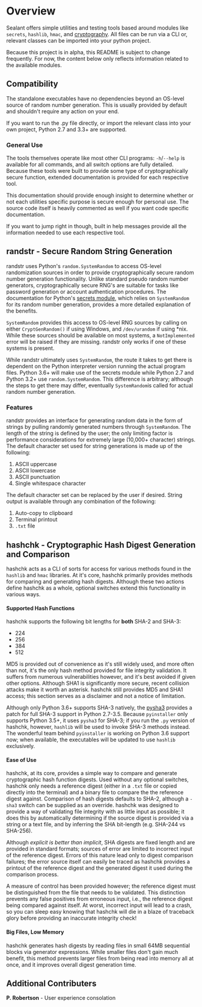 # Overview
Sealant offers simple utilities and testing tools based around modules like `secrets`, `hashlib`, `hmac`, and [cryptography](https://cryptography.io/en/latest/).  All files can be run via a CLI or, relevant classes can be imported into your python project.

Because this project is in alpha, this README is subject to change frequently. For now, the content below only reflects information related to the available modules.

## Compatibility

The standalone executables have no dependencies beyond an OS-level source of random number generation.  This is usually provided by default and shouldn't require any action on your end.

If you want to run the .py file directly, or import the relevant class into your own project, Python 2.7 and 3.3+ are supported.

### General Use

The tools themselves operate like most other CLI programs:  `-h`/`--help` is available for all commands, and all switch options are fully detailed.  Because these tools were built to provide some type of cryptographically secure function, extended documentation is provided for each respective tool.

This documentation should provide enough insight to determine whether or not each utilities specific purpose is secure enough for personal use.  The source code itself is heavily commented as well if you want code specific documentation.

If you want to jump right in though, built in help messages provide all the information needed to use each respective tool.

## randstr - Secure Random String Generation

randstr uses Python's `random.SystemRandom` to access OS-level randomization sources in order to provide cryptographically secure random number generation functionality.  Unlike standard pseudo random number generators, cryptographically secure RNG's are suitable for tasks like password generation or account authentication procedures. The documentation for Python's [secrets module](https://docs.python.org/3/library/secrets.html), which relies on `SystemRandom` for its random number generation, provides a more detailed explanation of the benefits.

`SystemRandom` provides this access to OS-level RNG sources by calling on either `CryptGenRandom()` if using Windows, and `/dev/urandom` if using *nix.  While these sources should be available on most systems, a `NotImplemented` error will be raised if they are missing.  randstr only works if one of these systems is present.

While randstr ultimately uses `SystemRandom`, the route it takes to get there is dependent on the Python interpreter version running the actual program files.  Python 3.6+ will make use of the secrets module while Python 2.7 and Python 3.2+ use `random.SystemRandom`.  This difference is arbitrary; although the steps to get there may differ, eventually `SystemRandom`is called for actual random number generation.

### Features

randstr provides an interface for generating random data in the form of strings by pulling randomly generated numbers through `SystemRandom`.  The length of the string is defined by the user; the only limiting factor is performance considerations for extremely large (10,000+ character) strings.  The default character set used for string generations is made up of the following:

  1. ASCII uppercase
  2. ASCII lowercase
  3. ASCII punctuation
  4. Single whitespace character

The default character set can be replaced by the user if desired.  String output is available through any combination of the following:

  1. Auto-copy to clipboard
  2. Terminal printout
  3. `.txt` file


## hashchk - Cryptographic Hash Digest Generation and Comparison

hashchk acts as a CLI of sorts for access for various methods found in the `hashlib` and `hmac` libraries.  At it's core, hashchk primarily provides methods for comparing and generating hash digests.  Although these two actions define hashchk as a whole, optional switches extend this functionality in various ways.


#### Supported Hash Functions
hashchk supports the following bit lengths for **both** SHA-2 and SHA-3:

  * 224
  * 256
  * 384
  * 512

MD5 is provided out of convenience as it's still widely used, and more often than not, it's the only hash method provided for file integrity validation.  It suffers from numerous vulnerabilities however, and it's best avoided if given other options.  Although SHA1 is significantly more secure, recent collision attacks make it worth an asterisk. hashchk still provides MD5 and SHA1 access; this section serves as a disclaimer and not a notice of limitation.

Although only Python 3.6+ supports SHA-3 natively, the [pysha3](https://github.com/tiran/pysha3) provides a patch for full SHA-3 support in Python 2.7-3.5.  Because `pyinstaller` only supports Python 3.5+, it uses `pysha3` for SHA-3; if you run the `.py` version of hashchk, however, `hashlib` will be used to invoke SHA-3 methods instead.  The wonderful team behind `pyinstaller` is working on Python 3.6 support now; when available, the executables will be updated to use `hashlib` exclusively.


#### Ease of Use
hashchk, at its core, provides a simple way to compare and generate cryptographic hash function digests. Used without any optional switches, hashchk only needs a reference digest (either in a `.txt` file or copied directly into the terminal) and a binary file to compare the the reference digest  against.  Comparison of hash digests defaults to SHA-2, although a `-sha3` switch can be supplied as an override.  hashchk was designed to provide a way of validating file integrity with as little input as possible; it does this by automatically determining if the source digest is provided via a string or a text file, and by inferring the SHA bit-length (e.g. SHA-244 vs SHA-256).

Although *explicit is better than implicit*, SHA digests are fixed length and are provided in standard formats; sources of error are limited to incorrect input of the reference digest.  Errors of this nature lead only to digest comparison failures; the error source itself can easily be traced as hashchk provides a printout of the reference digest and the generated digest it used during the comparison process.

A measure of control has been provided however; the reference digest must be distinguished from the file that needs to be validated.  This distinction prevents any false positives from erroneous input, i.e., the reference digest being compared against itself.  At worst, incorrect input will lead to a crash, so you can sleep easy knowing that hashchk will die in a blaze of traceback glory before providing an inaccurate integrity check!


#### Big Files, Low Memory
hashchk generates hash digests by reading files in small 64MB sequential blocks via generator expressions.  While smaller files don't gain much benefit, this method prevents larger files from being read into memory all at once, and it improves overall digest generation time.


## Additional Contributers

**P. Robertson** - User experience consolation





